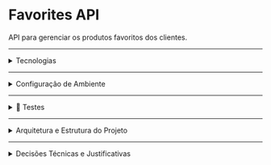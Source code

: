 # Favorites API

API para gerenciar os produtos favoritos dos clientes.

---

<details>
<summary>Tecnologias</summary>

- **Linguagem/Framework:** Node.js, NestJS
- **Banco de Dados:** PostgreSQL
- **ORM:** TypeORM
- **Container:** Docker / Docker Compose
- **Testes:** Jest e Supertest
- **Documentação:** Swagger (OpenAPI)
</details>

---

<details>
<summary>Configuração de Ambiente</summary>

1. Clone o repositório:
```bash
git clone https://github.com/fernangb/favorites-api
cd favorites-api
```
2. Instale as dependências:
```bash
npm install
```
3. Crie um arquivo .env
```bash
cp .env.example .env
```
4. Adicione os valores nas variáveis de ambiente

5. Rode o Docker:
```bash
docker-compose up -d
```

6. Rode a API:
```bash
npm run start:dev
```

7. Accesse a documentação do Swagger: http://localhost:3000/api

</details>

---

<details> <summary>🧪 Testes</summary>

1. Testes unitários:
```bash
npm run test
```

2. Testes unitários (com cobertura, gerado em coverage/):
```bash
npm run test
```

</details>

---


<details>
<summary>Arquitetura e Estrutura do Projeto</summary>

1. **Domain Driven Design (DDD)**
- Foco no domínio e nas regras de negócio

Eu comecei mapeando os contextos do sistema e como eles se relacionam entre si.
- Identity: cadastro e login de clientes
- Customer: clientes
- Products: produtos
- Favorites: lista de produtos dos clientes
- Shared: módulos reutilizáveis entre contextos (database, auth, etc)

2. **Clean Architecture**
- Separa responsabilidades por camadas
- Facilita flexibilidade e testabilidade
- Infraestrutura isolada, facilitando manutenção e troca de providers, sem impactar o sistema

Eu ajustei algumas características, de forma a simplificar a solução
- Simplifiquei o uso de interfaces, focando mais em facilitar a testabilidade e sem engessar a implementação
- Não utilizei use cases. Prefiri manter dentro da camada de services, para facilitar a reutilização do código

Com isso, temos as seguintes camadas:
- Domain/: entidades e regras puras. O coração do sistema
- Application: regras de negócio
- Infrastructure: camadas externas, controllers, banco de dados, etc

![Diagrama da Arquitetura](./docs/clean-arch.jpg)

3. **Monolito modular**
Eu utilizei da estrutura de um monolito modular, pois ele traz o melhor dos dois mundos:
- Simplifica o sistema dentro de um monolito
- Facilidade em escalar para novos microsserviços, sem impactar o resto do sistema
- Facilidade de manutenção

Cada contexto delimitado pelo DDD está em um módulo separado, podendo se comunicar entre si.

4. **Repository**
- Abstrai acesso ao banco de dados

Eu utilizei o TypeORM para me conectar com o banco. Adicionei uma interface que permitisse ao service não saber dos detalhes da implementação, mas apenas do contrato.
No mundo real é bem mais difícil de trocar de banco de dados, o que adicionaria um over-engineering para essa solução (adiciona uma camada de mapper para converter um model de banco de dados para uma entidade de domínio, e vice-versa). Apesar disso, existe a possibilidade de trocar de ORM (TypeORM, Prisma, Knex, etc). Eu segui com essa solução pensando por esse motivo.

</details>

---

<details>
<summary>Decisões Técnicas e Justificativas</summary>

1. **Autorização e Autenticação**
- Autenticação: clientes precisam estar logados no sistema
- Autorização: clientes só podem acessar seus próprios dados

Para isso, eu criei guards customizados, utilizando token JWT para validar autenticação e autorização, de forma a serem implantados dentro dos controllers
[Guards do NestJS](https://docs.nestjs.com/websockets/guards)

Com isso, temos dois tipos de endpoints:
- Públicos: sem a necessidade de token
- Protegidos: disponíveis apenas se estiverem autenticados e autorizados

2. **Produtos**
Existe uma API para produtos, mas ela não estava disponível. Dessa forma, eu implementei manualmente essa parte. Como eles viriam de um outro serviço, eles ficaram públicos.
Eu utilizei o banco PostgreSQL para inserir os dados. Essa escolha se deve ao fato de simplificar a solução, sem a necessidade de subir uma nova instância no Docker. Quanto mais dependências externas, mais pontos de falha no sistema.
Mesmo estando no mesmo banco de dados, eu não criei um relacionamento entre eles, para simular ao máximo como se fosse um sistema externo.
Eu criei um seed para inserir os dados na tabela de produtos, mas deixei a implementação que se conecta com o endpoint, caso esteja disponível.
- /v1/products: seed do banco de dados
- /v2v/products: API externa

3. **Testes**
- Testes unitários: mockando dependências externas
- Testes de integração: criando instância em memória de banco de dados, simulando um comportamento próximo ao real
- Testes e2e: chamando o endpoint

Eu precisei substituir os testes e2e dos controllers para testes unitários. Ao adicionar a camada de autenticação e autorização, os testes falhavam pois as senhas codificadas e os tokens JWT não correspondiam.

4. **Transaction**
De forma a garantir atomicidade e consistência, eu englobei alguns serviços com transactions. Caso ocorra alguma erro, toda a operação é revertida automaticamente.

---


